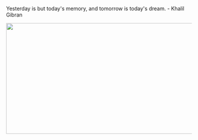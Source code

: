 <div>
  <div>
    <p>
      Yesterday is but today's memory, and tomorrow is today's dream. - Khalil Gibran
    </p>
  </div>
  <div align="center">
    <img
      src="https://media.giphy.com/media/dWesBcTLavkZuG35MI/giphy.gif"
      width="600"
      height="300"
    />
  </div>
  </div>
